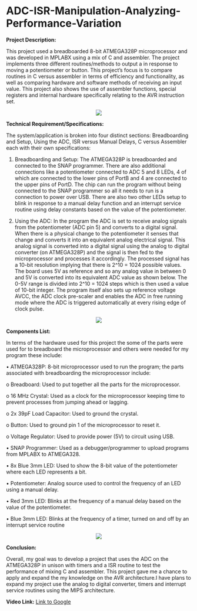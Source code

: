 # ADC-ISR-Manipulation-Analyzing-Performance-Variation


**Project Description:**

This project used a breadboarded 8-bit ATMEGA328P microprocessor and was developed  in MPLABX using a mix of C and assembler. The project implements three different routines/methods to output a in response to moving a potentiometer or button. This project’s focus is to compare routines in C versus assembler in terms of efficiency and functionality, as well as comparing hardware and software methods of receiving an input value. This project also shows the use of assembler functions, special registers and internal hardware specifically relating to the AVR instruction set.

<p align="center">
  <img src="https://user-images.githubusercontent.com/89855894/152078545-409ecfed-6b2b-4fd0-b453-8d43c33b97bc.png" />
</p>

**Technical Requirement/Specifications:**

The system/application is broken into four distinct sections: Breadboarding and Setup, Using the ADC, ISR versus Manual Delays, C versus Assembler each with their own specifications:
1. Breadboarding and Setup: The ATMEGA328P is breadboarded and connected to the SNAP programmer. There are also additional connections like a potentiometer connected to ADC 5 and 8 LEDs, 4 of which are connected to the lower pins of PortB and 4 are connected to the upper pins of PortD. The chip can run the program without being connected to the SNAP programmer so all it needs to run is a connection to power over USB. There are also two other LEDs setup to blink in response to a manual delay function and an interrupt service routine using delay constants based on the value of the potentiometer.

2. Using the ADC: In the program the ADC is set to receive analog signals from the potentiometer (ADC pin 5) and converts to a digital signal. When there is a physical change to the potentiometer it senses that change and converts it into an equivalent analog electrical signal. This analog signal is converted into a digital signal using the analog to digital converter (on ATMEGA328P) and the signal is then fed to the microprocessor and processes it accordingly. The processed signal has a 10-bit resolution implying that there is 2^10 = 1024 possible values. The board uses 5V as reference and so any analog value in between 0 and 5V is converted into its equivalent ADC value as shown below. The 0-5V range is divided into 2^10 = 1024 steps which is then used a value of 10-bit integer. The program itself also sets up reference voltage AVCC, the ADC clock pre-scaler and enables the ADC in free running mode where the ADC is triggered automatically at every rising edge of clock pulse.

<p align="center">
  <img src="https://user-images.githubusercontent.com/89855894/152079279-a56b77f6-1476-4471-88c3-3434f2a4749c.png" />
</p>


**Components List:**

In terms of the hardware used for this project the some of the parts were used for to breadboard the microprocessor and others were needed for my program these include:

•	ATMEGA328P: 8-bit microprocessor used to run the program; the parts associated with breadboarding the microprocessor include:

  o	Breadboard: Used to put together all the parts for the microprocessor.

  o	16 MHz Crystal: Used as a clock for the microprocessor keeping time to prevent processes from jumping ahead or lagging.

  o	2x 39pF Load Capacitor: Used to ground the crystal.

  o	Button: Used to ground pin 1 of the microprocessor to reset it.

  o	Voltage Regulator: Used to provide power (5V) to circuit using USB. 
  

•	SNAP Programmer: Used as a debugger/programmer to upload programs from MPLABX to ATMEGA328.

•	8x Blue 3mm LED: Used to show the 8-bit value of the potentiometer where each LED represents a bit.

•	Potentiometer: Analog source used to control the frequency of an LED using a manual delay.

•	Red 3mm LED: Blinks at the frequency of a manual delay based on the value of the potentiometer.

•	Blue 3mm LED: Blinks at the frequency of a timer, turned on and off by an interrupt service routine

<p align="center">
  <img src="https://user-images.githubusercontent.com/89855894/152078795-f6a04385-58cb-4487-ba04-586f83ba5a35.png" />
</p>

**Conclusion:**

Overall, my goal was to develop a project that uses the ADC on the ATMEGA328P in unison with timers and a ISR routine to test the performance of mixing C and assembler. This project gave me a chance to apply and expand the my knowledge on the AVR architecture.I have plans to expand my project use the analog to digital converter, timers and interrupt service routines using the MIPS architecture.

**Video Link:**  [Link to Google](https://youtu.be/f8g5cmFL4UA)


